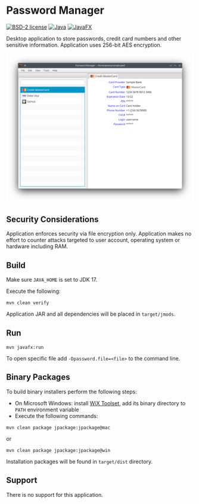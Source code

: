 # Password Manager

[![BSD-2 license](https://img.shields.io/badge/License-BSD--2-informational.svg)](LICENSE)
[![Java](https://img.shields.io/badge/Java-17-orange?logo=java)](https://www.oracle.com/java/technologies/javase-downloads.html)
[![JavaFX](https://img.shields.io/badge/JavaFX-17-orange?logo=java)](https://openjfx.io/)

Desktop application to store passwords, credit card numbers and other sensitive information. 
Application uses 256-bit AES encryption.

![Screenshot](docs/main-window.png)

## Security Considerations

Application enforces security via file encryption only. Application makes no effort to counter attacks targeted 
to user account, operating system or hardware including RAM.

## Build

Make sure ```JAVA_HOME``` is set to JDK 17.

Execute the following:
```shell script
mvn clean verify
```

Application JAR and all dependencies will be placed in ```target/jmods```.

## Run

```shell script
mvn javafx:run
```

To open specific file add ```-Dpassword.file=<file>``` to the command line.

## Binary Packages

To build binary installers perform the following steps:
* On Microsoft Windows: install [WiX Toolset](https://wixtoolset.org/releases/), add its binary directory to ```PATH``` 
environment variable
* Execute the following commands:

```shell script
mvn clean package jpackage:jpackage@mac
```

or

```shell script
mvn clean package jpackage:jpackage@win
```

Installation packages will be found in ```target/dist``` directory.

## Support

There is no support for this application.
